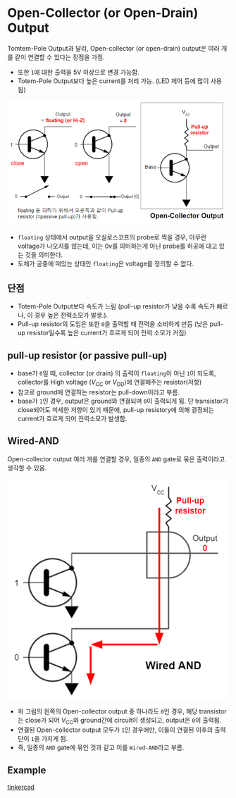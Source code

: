 # Open-Collector (or Open-Drain) Output

Tomtem-Pole Output과 달리, Open-collector (or open-drain) output은 여러 개를 같이 연결할 수 있다는 장점을 가짐.

* 또한 `1`에 대한 출력을 5V 이상으로 변경 가능함.
* Totem-Pole Output보다 높은 current를 처리 가능. (LED 제어 등에 많이 사용됨)

![open-collector_output](imgs/open_collector_output_pullup_resistor.png)

* `floating` 상태에서 output을 오실로스코프의 probe로 찍을 경우, 아무런 voltage가 나오지를 않는데, 이는 0v를 의미하는게 아닌 probe를 허공에 대고 있는 것을 의미한다. 
* 도체가 공중에 떠있는 상태인 `floating`은 voltage를 정의할 수 없다.

## 단점
* Totem-Pole Output보다 속도가 느림 (pull-up resistor가 낮을 수록 속도가 빠르나, 이 경우 높은 전력소모가 발생.).
* Pull-up resistor의 도입은 또한 `0`을 출력할 때 전력을 소비하게 만듬 (낮은 pull-up resistor일수록 높은 current가 흐르게 되어 전력 소모가 커짐)

## pull-up resistor (or passive pull-up)

* base가 `0`일 때, collector (or drain) 의 출력이 `floating`이 아닌 `1`이 되도록, collector를 High voltage ($V_\text{CC}$ or $V_\text{DD}$)에 연결해주는 resistor(저항)
* 참고로 ground에 연결하는 resistor는 pull-down이라고 부름.
* base가 `1`인 경우, output은 ground와 연결되며 `0`이 출력되게 됨. 단 transistor가 close되어도 미세한 저항이 있기 때문에, pull-up resistory에 의해 결정되는 current가 흐르게 되어 전력소모가 발생함.

## Wired-AND

Open-collector output 여러 개를 연결할 경우, 일종의 `AND` gate로 묶은 출력이라고 생각할 수 있음.

![wired-and](imgs/wired_and_open_collector.png)

* 위 그림의 왼쪽의 Open-collector output 중 하나라도 `0`인 경우, 해당 transistor는 close가 되어 $V_\text{CC}$와 ground간에 circuit이 생성되고, output은 `0`이 출력됨.
* 연결된 Open-collector output 모두가 `1`인 경우에만, 이들이 연결된 이후의 출력단이 `1`을 가지게 됨.
* 즉, 일종의 `AND` gate에 묶인 것과 같고 이를 `Wired-AND`라고 부름.

## Example

[tinkercad](https://www.tinkercad.com/things/0AQ8twrT2TE)